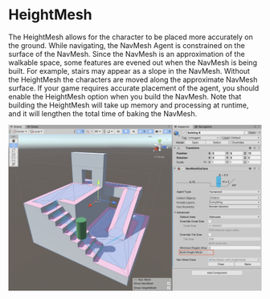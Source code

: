 # HeightMesh
The HeightMesh allows for the character to be placed more accurately on the ground. While navigating, the NavMesh Agent is constrained on the surface of the NavMesh. Since the NavMesh is an approximation of the walkable space, some features are evened out when the NavMesh is being built. For example, stairs may appear as a slope in the NavMesh. Without the HeightMesh the characters are moved along the approximate NavMesh surface. If your game requires accurate placement of the agent, you should enable the HeightMesh option when you build the NavMesh. Note that building the HeightMesh will take up memory and processing at runtime, and it will lengthen the total time of baking the NavMesh.

![HeightMesh example](Images/HeightMesh-Example.png "A NavMesh Surface which contains accurate character placement data (HeightMesh). The blue area shows the NavMesh which is used for path finding. The pink area (including the area under the NavMesh) represents the HeightMesh which is used for more accurate placement of the Agent while it moves along the calculated path.")